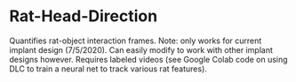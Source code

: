 # Rat-Head-Direction

Quantifies rat-object interaction frames. Note: only works for current implant design (7/5/2020). Can easily modify to work with other implant designs however. Requires labeled videos (see Google Colab code on using DLC to train a neural net to track various rat features).
